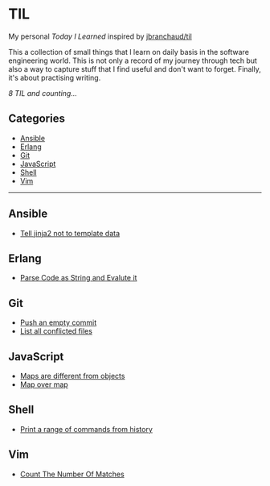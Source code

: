 # TIL

My personal *Today I Learned* inspired by [jbranchaud/til](https://github.com/jbranchaud/til)

This a collection of small things that I learn on daily basis in the software
engineering world. This is not only a record of my journey through tech but also
a way to capture stuff that I find useful and don't want to forget. Finally, it's
about practising writing.

_8 TIL and counting..._

## Categories

* [Ansible](#ansible)
* [Erlang](#erlang)
* [Git](#git)
* [JavaScript](#javascript)
* [Shell](#shell)
* [Vim](#vim)

---

## Ansible

- [Tell jinja2 not to template data](ansible/tell-jinja2-not-to-template-data.md)

## Erlang

- [Parse Code as String and Evalute it](erlang/parse-code-as-string-and-evaluate-it.md)

## Git

- [Push an empty commit](git/push-and-empty-commit.md)
- [List all conflicted files](git/list-all-conflicted-flies.md)

## JavaScript

- [Maps are different from objects](javascript/maps-are-different-from-objects.md)
- [Map over map](javascript/map-over-map.md)

## Shell

- [Print a range of commands from history](shell/print-a-range-of-commands-from-history.md)

## Vim

- [Count The Number Of Matches](vim/count-the-number-of-matches.md)
